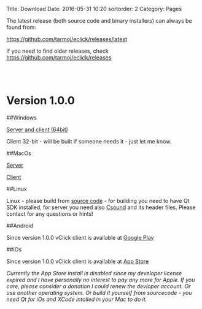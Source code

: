 Title: Download
Date: 2016-05-31 10:20
sortorder: 2
Category: Pages

The latest release (both source code and binary installers) can always be found from: 

<https://github.com/tarmoj/eclick/releases/latest>

If you need to find older releases, check <https://github.com/tarmoj/eclick/releases>  

<br>
<br>

# Version 1.0.0


##Windows

[Server and client (64bit)](https://github.com/tarmoj/vclick/releases/download/v1.0.0/eclick-server.client-setup-64bit-1.0.0.exe)

Client 32-bit  -  will be built if someone needs it - just let me know.

##MacOs

[Server](https://github.com/tarmoj/vclick/releases/download/v1.0.0/vclick-server-1.0.0-MacOS.dmg)

[Client](https://github.com/tarmoj/vclick/releases/download/v1.0.0/vclick-client-1.0.0-MacOS.dmg)


##Linux


Linux - please build from [source code](https://github.com/tarmoj/vclick/archive/v1.0.0.tar.gz) - for building you need to have Qt SDK installed, for server you need also [Csound](http://csound.github.io/download.html) and its header files. Please contact for any questions or hints!



##Android

Since version 1.0.0 vClick client is available at  [Google Play](https://play.google.com/store/apps/details?id=org.vclick.client)


##iOs

Since version 1.0.0 vClick client is available at  [App Store](https://itunes.apple.com/us/app/vclick-client/id1247820434?mt=8)

_Currently the App Store install is disabled since my developer license expired and I have personally no interest to pay any more for Apple. If you care, please consider a donation I could renew the devloper account. Or use another operating system. Or build it yourself from sourcecode -  you need Qt for iOs and XCode intalled in your Mac to do it._